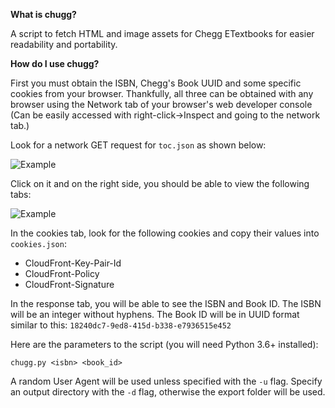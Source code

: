 **What is chugg?**

A script to fetch HTML and image assets for Chegg ETextbooks for easier readability and portability.

**How do I use chugg?**

First you must obtain the ISBN, Chegg's Book UUID and some specific cookies from your browser.
Thankfully, all three can be obtained with any browser using the Network tab of your browser's web developer console
(Can be easily accessed with right-click->Inspect and going to the network tab.)


Look for a network GET request for `toc.json` as shown below:

![Example](https://i.imgur.com/vpVjEY8.png)

Click on it and on the right side, you should be able to view the following tabs:

![Example](https://i.imgur.com/wN9yoEq.png)

In the cookies tab, look for the following cookies and copy their values into `cookies.json`:
* CloudFront-Key-Pair-Id
* CloudFront-Policy
* CloudFront-Signature

In the response tab, you will be able to see the ISBN and Book ID. The ISBN will be an integer without hyphens. 
The Book ID will be in UUID format similar to this: `18240dc7-9ed8-415d-b338-e7936515e452`

Here are the parameters to the script (you will need Python 3.6+ installed):

`chugg.py <isbn> <book_id>`

A random User Agent will be used unless specified with the `-u` flag. Specify an output directory with the `-d` flag, otherwise the export folder will be used.
